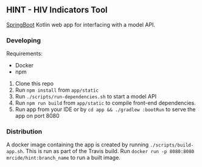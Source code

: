 ## HINT - HIV Indicators Tool
[SpringBoot](https://spring.io/projects/spring-boot) Kotlin web app for interfacing with a model API.

### Developing
Requirements:
* Docker
* npm

1. Clone this repo
1. Run `npm install` from `app/static`
1. Run `./scripts/run-dependencies.sh` to start a model API
1. Run `npm run build` from `app/static` to compile front-end dependencies.
1. Run app from your IDE or by `cd app && ./gradlew :bootRun` to serve the app on port 8080

### Distribution
A docker image containing the app is created by running `./scripts/build-app.sh`. This is run as part of 
the Travis build. 
Run `docker run -p 8080:8080 mrcide/hint:branch_name` to run a built image.

